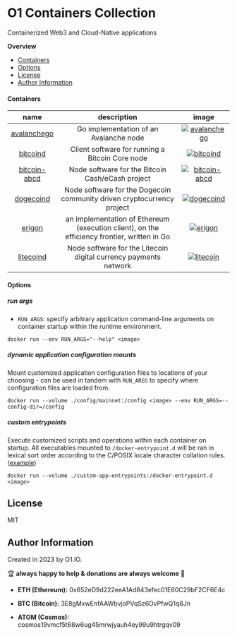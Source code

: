 # O1 Containers Collection

Containerized Web3 and Cloud-Native applications

**Overview**
  - [Containers](#containers)
  - [Options](#options)
  - [License](#license)
  - [Author Information](#author-information)

#### Containers

| name | description | image |
| :---: | :---: | :---: |
| [avalanchego](./avalanchego) | Go implementation of an Avalanche node | [![avalanchego](https://img.shields.io/docker/v/0labs/avalanchego)](https://hub.docker.com/repository/docker/0labs/avalanchego) |
| [bitcoind](./bitcoind) | Client software for running a Bitcoin Core node | [![bitcoind](https://img.shields.io/docker/v/0labs/bitcoind)](https://hub.docker.com/repository/docker/0labs/bitcoind) |
| [bitcoin-abcd](./bitcoin-abcd) | Node software for the Bitcoin Cash/eCash project | [![bitcoin-abcd](https://img.shields.io/docker/v/0labs/bitcoin-abcd?color=blue)](https://hub.docker.com/repository/docker/0labs/bitcoin-abcd) |
| [dogecoind](./bitcoin-abcd) | Node software for the Dogecoin community driven cryptocurrency project | [![dogecoind](https://img.shields.io/docker/v/0labs/dogecoind?color=blue)](https://hub.docker.com/repository/docker/0labs/dogecoind) |
| [erigon](./erigon) | an implementation of Ethereum (execution client), on the efficiency frontier, written in Go | [![erigon](https://img.shields.io/docker/v/0labs/erigon?color=blue)](https://hub.docker.com/repository/docker/0labs/erigon) |
| [litecoind](./litecoin) | Node software for the Litecoin digital currency payments network | [![litecoin](https://img.shields.io/docker/v/0labs/litecoin?color=blue)](https://hub.docker.com/repository/docker/0labs/litecoin) |

#### Options

##### run args

- `RUN_ARGS`: specify arbitrary application command-line arguments on container startup within the runtime environment.

```
docker run --env RUN_ARGS="--help" <image>
```

##### dynamic application configuration mounts

Mount customized application configuration files to locations of your choosing - can be used in tandem with `RUN_ARGS` to specify where configuration files are loaded from.

```
docker run --volume ./config/mainnet:/config <image> --env RUN_ARGS=--config-dir=/config
```

##### custom entrypoints

Execute customized scripts and operations within each container on startup. All executables mounted to `/docker-entrypoint.d` will be ran in lexical  sort order according to the C/POSIX locale character collation rules. ([example](https://github.com/0x0I/container-file-lighthouse/tree/master/entrypoints))

```
docker run --volume ./custom-app-entrypoints:/docker-entrypoint.d <image>
```

License
-------

MIT

Author Information
------------------

Created in 2023 by O1.IO.

🏆 **always happy to help & donations are always welcome** 💸

* **ETH (Ethereum):** 0x652eD9d222eeA1Ad843efec01E60C29bF2CF6E4c

* **BTC (Bitcoin):** 3E8gMxwEnfAAWbvjoPVqSz6DvPfwQ1q8Jn

* **ATOM (Cosmos):** cosmos19vmcf5t68w6ug45mrwjyauh4ey99u9htrgqv09
